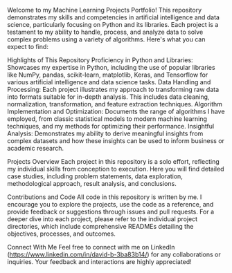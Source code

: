 Welcome to my Machine Learning Projects Portfolio! This repository demonstrates my skills and competencies in artificial intelligence and data science, particularly focusing on Python and its libraries. Each project is a testament to my ability to handle, process, and analyze data to solve complex problems using a variety of algorithms. Here's what you can expect to find:

Highlights of This Repository
Proficiency in Python and Libraries: Showcases my expertise in Python, including the use of popular libraries like NumPy, pandas, scikit-learn, matplotlib, Keras, and Tensorflow for various artificial intelligence and data science tasks.
Data Handling and Processing: Each project illustrates my approach to transforming raw data into formats suitable for in-depth analysis. This includes data cleaning, normalization, transformation, and feature extraction techniques.
Algorithm Implementation and Optimization: Documents the range of algorithms I have employed, from classic statistical models to modern machine learning techniques, and my methods for optimizing their performance.
Insightful Analysis: Demonstrates my ability to derive meaningful insights from complex datasets and how these insights can be used to inform business or academic research.

Projects Overview
Each project in this repository is a solo effort, reflecting my individual skills from conception to execution. Here you will find detailed case studies, including problem statements, data exploration, methodological approach, result analysis, and conclusions.

Contributions and Code
All code in this repository is written by me. I encourage you to explore the projects, use the code as a reference, and provide feedback or suggestions through issues and pull requests. For a deeper dive into each project, please refer to the individual project directories, which include comprehensive READMEs detailing the objectives, processes, and outcomes.

Connect With Me
Feel free to connect with me on LinkedIn (https://www.linkedin.com/in/david-b-3ba83b14/) for any collaborations or inquiries. Your feedback and interactions are highly appreciated!
